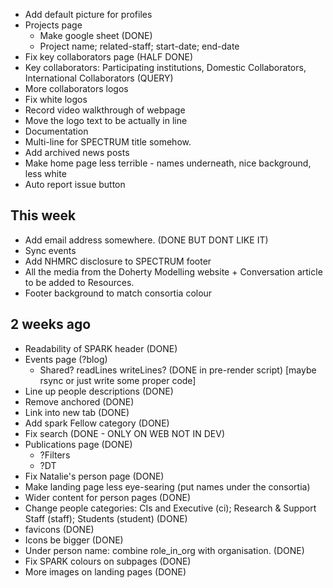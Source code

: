 
* Add default picture for profiles
* Projects page
    * Make google sheet (DONE)
    * Project name; related-staff; start-date; end-date
* Fix key collaborators page (HALF DONE)
* Key collaborators: Participating institutions, Domestic Collaborators, International Collaborators (QUERY)
* More collaborators logos
* Fix white logos
* Record video walkthrough of webpage
* Move the logo text to be actually in line
* Documentation
* Multi-line for SPECTRUM title somehow.
* Add archived news posts
* Make home page less terrible - names underneath, nice background, less white
* Auto report issue button


## This week
* Add email address somewhere. (DONE BUT DONT LIKE IT)
* Sync events
* Add NHMRC disclosure to SPECTRUM footer
* All the media from the Doherty Modelling website + Conversation article to be added to Resources.
* Footer background to match consortia colour

## 2 weeks ago
* Readability of SPARK header (DONE)
* Events page (?blog)
    * Shared? readLines writeLines? (DONE in pre-render script) [maybe rsync or just write some proper code]
* Line up people descriptions (DONE)
* Remove anchored (DONE)
* Link into new tab (DONE)
* Add spark Fellow category (DONE)
* Fix search (DONE - ONLY ON WEB NOT IN DEV)
* Publications page (DONE)
    * ?Filters
    * ?DT
* Fix Natalie's person page (DONE)
* Make landing page less eye-searing (put names under the consortia)
* Wider content for person pages (DONE)
* Change people categories: CIs and Executive (ci); Research & Support Staff (staff); Students (student) (DONE)
* favicons (DONE)
* Icons be bigger (DONE)
* Under person name: combine role_in_org with organisation. (DONE)
* Fix SPARK colours on subpages (DONE)
* More images on landing pages (DONE)


